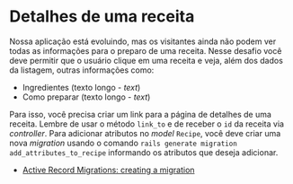 Detalhes de uma receita
=======================

Nossa aplicação está evoluindo, mas os visitantes ainda não podem ver todas as informações para o preparo de uma receita. Nesse desafio você deve permitir que o usuário clique em uma receita e veja, além dos dados da listagem, outras informações como:

- Ingredientes (texto longo - *text*)
- Como preparar (texto longo - *text*)

Para isso, você precisa criar um link para a página de detalhes de uma receita. Lembre de usar o método `link_to` e de receber o `id` da receita via *controller*. Para adicionar atributos no *model* `Recipe`, você deve criar uma nova *migration* usando o comando `rails generate migration add_attributes_to_recipe` informando os atributos que deseja adicionar.

- [Active Record Migrations: creating a migration](https://guides.rubyonrails.org/active_record_migrations.html#creating-a-migration)
